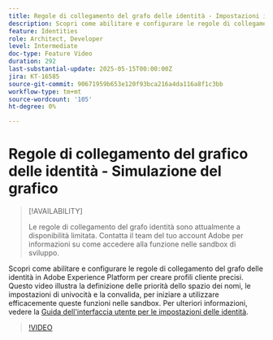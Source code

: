 ```yaml
---
title: Regole di collegamento del grafo delle identità - Impostazioni identità
description: Scopri come abilitare e configurare le regole di collegamento del grafo delle identità in Adobe Experience Platform per creare profili cliente precisi.
feature: Identities
role: Architect, Developer
level: Intermediate
doc-type: Feature Video
duration: 292
last-substantial-update: 2025-05-15T00:00:00Z
jira: KT-16585
source-git-commit: 90671959b653e120f93bca216a4da116a8f1c3bb
workflow-type: tm+mt
source-wordcount: '105'
ht-degree: 0%

---
```


# Regole di collegamento del grafico delle identità - Simulazione del grafico

>[!AVAILABILITY]
>
>Le regole di collegamento del grafo identità sono attualmente a disponibilità limitata. Contatta il team del tuo account Adobe per informazioni su come accedere alla funzione nelle sandbox di sviluppo.

Scopri come abilitare e configurare le regole di collegamento del grafo delle identità in Adobe Experience Platform per creare profili cliente precisi. Questo video illustra la definizione delle priorità dello spazio dei nomi, le impostazioni di univocità e la convalida, per iniziare a utilizzare efficacemente queste funzioni nelle sandbox. Per ulteriori informazioni, vedere la [Guida dell&#39;interfaccia utente per le impostazioni delle identità](https://experienceleague.adobe.com/en/docs/experience-platform/identity/features/identity-graph-linking-rules/identity-settings-ui).

>[!VIDEO](https://video.tv.adobe.com/v/3458487/?learn=on&enablevpops)
